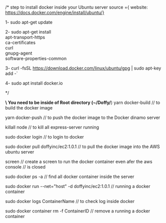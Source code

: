 /\* step to install docker inside your Ubuntu server source ={ website: https://docs.docker.com/engine/install/ubuntu/}

1- sudo apt-get update

2- sudo apt-get install \
 apt-transport-https \
 ca-certificates \
 curl \
 gnupg-agent \
 software-properties-common

3- curl -fsSL https://download.docker.com/linux/ubuntu/gpg | sudo apt-key add -`

4- sudo apt install docker.io

\*/

**\ You need to be inside of Root directory (~/Doffy/**)
yarn docker-build // to build the docker image

yarn docker-push // to push the docker image to the Docker dinamo server

killall node // to kill all express-server running

sudo docker login // to login to docker

sudo docker pull doffyinc/ec2:1.0.1 // to pull the docker image into the AWS ubuntu server

screen // create a screen to run the docker container even afer the aws console
// is closed

sudo docker ps -a // find all docker container inside the server

sudo docker run --net="host" -d doffyinc/ec2:1.0.1 // running a docker container

sudo docker logs ContainerName // to check log inside docker

sudo docker container rm -f ContainerID // remove a running a docker container
